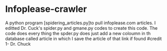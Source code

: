 # Infoplease-crawler
 A python program [spidering_articles.py]to pull infoplease.com articles.
I editted Dr. Cuck's spider.py and gmane.py codes to create this code.
The code does every thing the spder.py does just add a new coloumn in th database called article in which I save the article of that link if found
#credit
1- Dr. Chuck
